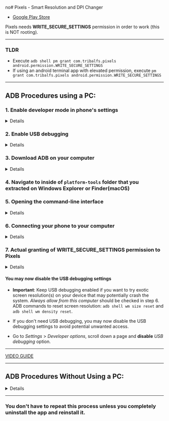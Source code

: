 no# Pixels - Smart Resolution and DPI Changer

* [Google Play Store](https://play.google.com/store/apps/details?id=com.tribalfs.pixels)

Pixels needs **WRITE_SECURE_SETTINGS** permission in order to work (this is NOT rooting).

----------------------

### TLDR

* Execute `adb shell pm grant com.tribalfs.pixels android.permission.WRITE_SECURE_SETTINGS`
* If using an android terminal app with elevated permission,
  execute `pm grant com.tribalfs.pixels android.permission.WRITE_SECURE_SETTINGS`

----------------------

ADB Procedures using a PC:
----------------------

### 1. Enable developer mode in phone's settings

<details>

* Go to _Settings_ > _About phone_ > _Software information_ and tap _Build number_ multiple times
  until the developer mode is enabled.

![about phone](about_phone2.jpg)
</details>

### 2. Enable USB debugging

<details>

* Go to _Settings_ > _Developer options_ (can be _Settings_ > _System_ > _Developer options_ on
  older android versions), scroll down and find _USB debugging_ option.

![adb](usb_debugging.jpg)

#### Notes for some devices like MIUI:

* Turn on _USB debugging for Security Settings_ also if present in Developer option.
  
* Turn on _Disable permission Monitoring_ option if present in Developer options. Reboot is needed.
</details>

### 3. Download ADB on your computer

<details>

* Download ADB (platform-tools) to your computer:
  for [Windows](https://dl.google.com/android/repository/platform-tools-latest-windows.zip) |
  for [Mac](https://dl.google.com/android/repository/platform-tools-latest-darwin.zip) |
  for [Linux](https://dl.google.com/android/repository/platform-tools-latest-linux.zip)

* Extract the downloaded zip file.

</details>

### 4. Navigate to inside of `platform-tools` folder that you extracted on  Windows Explorer or Finder(macOS)

### 5. Opening the command-line interface

  <details>

#### For Windows: Open up CMD

* Type `cmd` in the address bar and press enter. This will open the Windows Command Prompt
  application.

![opening_cmd](opening_cmd.png)

#### For MacOS: Open up Terminal

* Search `Terminal` from Launchpad and run it.

* Run `sudo -s` and type your user password. **The terminal won't display how much characters you
  type, it'll remain blank.**

* Run `export PATH=.:$PATH`

**Without this, you will get `adb: command not found` errors.**

</details>

### 6. Connecting your phone to your computer

  <details>

* Your phone will prompt _Allow USB debugging_ if it's the first time being connected on USB
  debugging mode. Tap _Allow_ or _OK_.
* You may check _Always allow from this computer_ (Please check note at the end
  of this tutorial about keeping the USB debugging enabled).

![adb prompt](usb_debugging_prompt.jpg)

* Check the connection by entering the following command followed by an enter. It should show your
  device ID if successfully connected.

> ```adb devices```

![6](adb_devices.png)

#### For macOS:  ```./adb devices ```

* If your device fails to connect to your computer, try connecting it to a different USB port and/or
  using a different USB data cable. If still not connecting, your computer is possibly missing the
  USB driver for your phone.
  Check [here to download OEM USB drivers](https://developer.android.com/studio/run/oem-usb#Drivers).
  Once installed, reboot your PC and redo step no. 6.

</details>

### 7. Actual granting of WRITE_SECURE_SETTINGS permission to Pixels

  <details>

* When successfully connected, enter the following command and press enter. You can copy the command below. If the command is executed properly, it will return blank.

> ```adb shell pm grant com.tribalfs.pixels android.permission.WRITE_SECURE_SETTINGS```

* If it prompts `adb.exe: more than one device/emulator...`, execute the following instead:

> ```adb -s [device Id shown in step 6] shell pm grant com.tribalfs.pixels android.permission.WRITE_SECURE_SETTINGS```


![6](write_secure_settings.png)

#### For macOS: ```./adb shell pm grant com.tribalfs.pixels android.permission.WRITE_SECURE_SETTINGS ```

#### Note for MIUI, OnePlus and some other devices

**That's it!**
</details>

#### You may now disable the USB debugging settings

* **Important**: Keep USB debugging enabled if you want to try exotic screen resolution(s) on your
  device that may potentially crash the system. _Always allow from this computer_ should be checked
  in step 6. ADB commands to reset screen resolution: `adb shell wm size reset`
  and `adb shell wm density reset`.

* If you don't need USB debugging, you may now disable the USB debugging settings to avoid potential
  unwanted access.

* Go to _Settings_ > _Developer options_, scroll down a page and **disable** _USB debugging_ option.

----------------------
[VIDEO GUIDE](https://youtu.be/hKxc8wqanxA)

----------------------


ADB Procedures Without Using a PC:
----------------------
<details>

* You can install [LADB](https://github.com/tribalfs/LADB/releases), follow its setup guide and
  execute the following command:

   `pm grant com.tribalfs.pixels android.permission.WRITE_SECURE_SETTINGS`
  
  Note: This requires connecting to a wifi network.  If having a java.lang.SecurityException, check notes in step 2 above.

* [VIDEO WALKTHROUGH](https://youtu.be/gdPHB9ru238)

  Important: LADB sometimes it requires a few try to make it work and it may not work on all devices. 
    
</details>


  
----------------------

### You don't have to repeat this process unless you completely uninstall the app and reinstall it.


